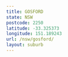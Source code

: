 ```yaml
---
title: GOSFORD
state: NSW
postcode: 2250
latitude: -33.325373
longitude: 151.189243
url: /nsw/gosford/
layout: suburb
---
```

